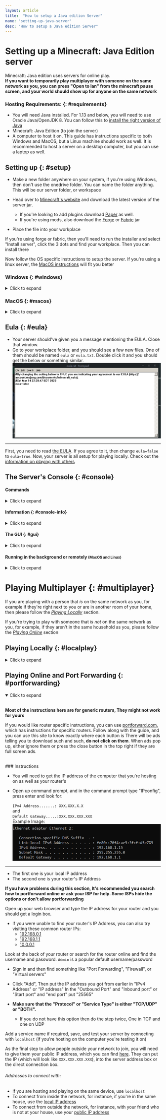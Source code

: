 ```yaml
---
layout: article
title:  "How to setup a Java edition Server"
name: "setting-up-java-server"
desc: "How to setup a Java edition Server"
---
```


# Setting up a Minecraft: Java Edition server
Minecraft: Java edition uses servers for online play.
<br>**If you want to temporarily play multiplayer with someone on the same network as you, you can press "Open to lan" from the minecraft pause screen, and your world should show up for anyone on the same network**

### Hosting Requirements: {: #requirements}

* You will need Java installed. For 1.13 and below, you will need to use Oracle Java/OpenJDK 8. You can follow this to [install the right version of Java](/help/installing-java/)
* Minecraft: Java Edition (to join the server)
* A computer to host it on. This guide has instructions specific to both Windows and MacOS, but a Linux machine should work as well. It is recommended to host a server on a desktop computer, but you can use a laptop as well.

## Setting up {: #setup}
* Make a new folder anywhere on your system, if you're using Windows, then don't use the onedrive folder. You can name the folder anything. This will be our server folder, or workspace
* Head over to [Minecraft's website](https://www.minecraft.net/en-us/download/server) and download the latest version of the server jar.
	* If you're looking to add plugins download [Paper](https://papermc.io/) as well. 
	* If you're using mods, also download the [Forge](https://files.minecraftforge.net/maven/net/minecraftforge/forge/) or [Fabric](https://fabricmc.net/use/?page=server) jar

* Place the file into your workplace

If you're using forge or fabric, then you'll need to run the installer and select "Install server", click the 3 dots and find your workplace. Then you can install there

Now follow the OS specific instructions to setup the server. If you're using a linux server, the [MacOS instructions](#macos) will fit you better


### Windows {: #windows}
<details>
	<summary>Click to expand</summary>

* Rename the file you previously downloaded to "server" (or server.jar if you have file extensions on)
* Open up notepad, And paste ``` @echo off
java -Xmx2G -Xms1G -jar server.jar -nogui
pause``` into it, click *Save As* 
* Go to the folder that contains your server, change the filetype to "all" and name the file start.bat **There must to be a .bat at the end of the file name**, 
* Run it, you will see a command prompt window briefly flash. Now, you'll need to [agree to the EULA](#eula) to continue. If you agreed to it, you can now access the [console](#console)
</details>

### MacOS {: #macos}
<details>
	<summary>Click to expand</summary>

* Rename the file you previously downloaded from the Minecraft website to `server`, or `server.jar` if file extensions are shown
* Open TextEdit, create a new document, and if you see markdown tools at the top of the text document, press <strong>shift-cmd-t</strong> to hide them
* Copy and paste the following into the text document: 
	```sh
	#!/bin/bash
	cd "$(dirname "$0")" 
	exec java -Xms1G -Xmx2G -jar server.jar
	```
* Press <strong>cmd-s</strong>, then navigate to your workspace folder. Title the file `start.command`. Make sure it does not save as `start.command.txt`.
* Now go to your workspace folder, then double click on the `start.command` file to run it. You'll see a terminal window open. After [agreeing to the EULA](#eula), you can use [your server's console](#console). 
	* If a message saying "Permission denied" shows up, open terminal and run `chmod +x`, then type a space, then drag your start.command file into the terminal window, then press *enter* and try running it again
</details>

## Eula {: #eula}
* Your server should've given you a message mentioning the EULA. Close that window.
* Go to your workplace folder, and you should see a few new files. One of them should be named `eula` or `eula.txt`. Double click it and you should get the below or something similar.
![Eula](/static/images/help/setting-up-server/eula.png)

---

First, you need to read [the EULA](https://account.mojang.com/documents/minecraft_eula). If you agree to it, then change `eula=false` to `eula=true`. Now, your server is all setup for playing locally. Check out the [information on playing with others](#multiplayer)


## The Server's Console {: #console}

#### Commands
<details>
	<summary>Click to expand</summary>
	
You can run commands like `/op` or `/gamemode` in it and it will tell you what the server is thinking and/or doing. When executing commands, make sure you do not include the `/` in front of the command, or it will not work. You may want to run `op YOURUSERNAME` so you can run commands outside of the console.

You can communicate with in game players from the console using `say`, and you can private message them with `msg`, but they won't be able to reply

##### Stopping the server
<details>

The best way to stop a server is to run `save-all`, then `stop` once the save has finished. This method will minimize the chance of something going wrong at shutdown. If for some reason, you cannot use commands, for instance, if the server is running too slow to register them, you can force stop the server by either using <strong>ctrl+c</strong> or closing the terminal window.
</details>

</details>

#### Information {: #console-info}
<details>
	<summary>Click to expand</summary>

The console will also display information about how the server is running, if it is running too slow, it will show "Can't keep up!", and it also shows commands that are executed by ops and the game chat
</details>



#### The GUI {: #gui}
<details>
	<summary>Click to expand</summary>

You may have noticed earlier that the start command contains `-nogui`, this prevents the server's visual interface from displaying. If you would like to view your server's GUI, at the expense of some performance, you can remove the `-nogui` part of the command. The gui displays information about the RAM used in the top left, below that is a list of online players, and on the right is the console. You can type commands into the box at the bottom, and you can see the [console information section](#console-info)

</details>

#### Running in the background or remotely <small>(MacOS and Linux)</small>
<details>
	<summary>Click to expand</summary>

If you plan on leaving your server online for long periods of time, you may find it annoying to have your console open constantly. There is a utility called "screen" that can help with this. 
* To check if you have screen installed, you can run `screen -v` in your terminal, if it outputs a version number, that means it's installed. 
	* If screen is not installed, install it with your package manager
* To start your server with screen, type `screen -S Minecraft_Server`, then a space, then drag your file into the terminal. 
* To detach the server and have it run in the background, press <strong>cmd-a</strong>, then release, then press <strong>d</strong>. Your terminal should say `[detached]`.
* To access the server's console later, run `screen -r Minecraft_Server`.

You can also use this to access a server over SSH.

</details>


# Playing Multiplayer {: #multiplayer}
If you are playing with a person that *is* on the same network as you, for example if they're right next to you or are in another room of your home, then please follow the [*Playing Locally*](#localplay) section. 

If you're trying to play with someone that *is not* on the same network as you, for example, if they aren't in the same household as you, please follow the [*Playing Online*](#portforwarding) section

## Playing Locally {: #localplay}
<details>
	<summary>Click to expand</summary>

**If you are playing with a person that ***is not*** on the same network as you, for example, if they aren't in the same household as you, skip this and follow the [*Playing Online and Port Forwarding*](#portforwarding) section.**<br>
In order for them to join you, you will need to find your IP. You can think of your IP as a join code or friend code used to access the server)<br>
* Open up command prompt, and in the command prompt type "IPconfig". Press enter and look for something like:<br>
`IPv4 Address.......: XXX.XXX.X.X` <br>
Example Image:<br>
![Example](/static/images/help/setting-up-server/ipconfig.png)<br>

---

This is the IP that the person will use to connect to the server.
Start up the server and then tell them to click "Add a new server" or "Direct Connect"
* For "Add a new server" the name can be anything but the IP needs to be your IPv4 address, so tell them to put that there. Click finish and then double click the server and they have connected

* For "Direct connect" tell them to put your IPv4 into the ip box and click connect<br>

If you want to connect to the server on your own computer then do the above but instead use "localhost" as the IP
</details>

## Playing Online and Port Forwarding {: #portforwarding}

<details open>
	<summary>Click to expand</summary>
<br>

**Most of the instructions here are for generic routers, They might not work for yours**<br>

If you would like router specific instructions, you can use [portforward.com](https://portforward.com/router.htm), which has instructions for specific routers. Follow along with the guide, and you can use this site to know exactly where each button is
There will be ads telling you to download such and such, **do not click on them**.
When ads pop up, either ignore them or press the close button in the top right if they are full screen ads.

<br>
### Instructions

* You will need to get the IP address of the computer that you're hosting on as well as your router's <br>

* Open up command prompt, and in the command prompt type "IPconfig", press enter and look for:<br>

	`IPv4 Address.......: XXX.XXX.X.X`<br>
	and<br>
	`Default Gateway.....:XXX.XXX.XXX.XXX`<br>
	Example Image:
![Example](/static/images/help/setting-up-server/ipconfig.png)


---




* The first one is your local IP address
* The second one is your router's IP Address

**If you have problems during this section, It's recommended you search how to portforward online or ask your ISP for help. Some ISPs hide the options or don't allow portforwarding**

Open up your web browser and type the IP address for your router and you should get a login box.

* If you were unable to find your router's IP Address, you can also try visiting these common router IPs: 
	* [192.168.0.1](https://192.168.0.1)
	* [192.168.1.1](https://192.168.1.1)
	* [10.0.0.1](https://10.0.0.1)



Look at the back of your router or search for the router online and find the username and password. `Admin` is a popular default username/password

* Sign in and then find something like "Port Forwarding", "Firewall", or "Virtual servers" 
* Click "Add", Then put the IP address you got from earlier in "IPv4 Address" or "IP address"
In the "Outbound Port" and "Inbound port" or "Start port" and "end port" put "25565"

* **Make sure that the "Protocol" or "Service Type" is either "TCP/UDP" or "BOTH".**
	* If you do not have this option then do the step twice, One in TCP and one on UDP

Add a service name if required, save, and test your server by connecting with `localhost` (if you're hosting on the computer you're testing it on) 


As the final step to allow people outside your network to join, you will need to give them your public IP address, which you can find [here](https://duckduckgo.com/?q=what+is+my+ip). They can put the IP (which will look like `XXX.XXX.XXX.XXX`), into the server address box or the direct connection box.

###### Addresses to connect with:
* If you are hosting and playing on the same device, use `localhost`
* To connect from inside the network, for instance, if you're in the same house, use the [local IP address](#localplay)
* To connect from outside the network, for instance, with your friend who is not at your house, use your [public IP address](https://duckduckgo.com/?q=what+is+my+ip)

</details>